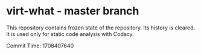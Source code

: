 # virt-what - master branch

This repository contains frozen state of the repository.
Its history is cleared. It is used only for static code
analysis with Codacy.

Commit Time: 1708407640